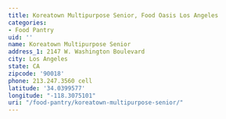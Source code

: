 ```yaml
---
title: Koreatown Multipurpose Senior, Food Oasis Los Angeles
categories:
- Food Pantry
uid: ''
name: Koreatown Multipurpose Senior
address_1: 2147 W. Washington Boulevard
city: Los Angeles
state: CA
zipcode: '90018'
phone: 213.247.3560 cell
latitude: '34.0399577'
longitude: "-118.3075101"
uri: "/food-pantry/koreatown-multipurpose-senior/"
---
```


